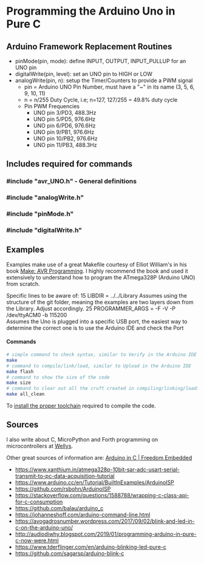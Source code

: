 # Programming the Arduino Uno in Pure C
## Arduino Framework Replacement Routines
* pinMode(pin, mode): define INPUT, OUTPUT, INPUT_PULLUP for an UNO pin
* digitalWrite(pin, level): set an UNO pin to HIGH or LOW
* analogWrite(pin, n): setup the Timer/Counters to provide a PWM signal
	* pin = Arduino UNO Pin Number, must have a "\~" in its name (3, 5, 6, 9, 10, 11)
	* n = n/255 Duty Cycle, i.e; n=127, 127/255 = 49.8% duty cycle
	* Pin PWM Frequencies
		* UNO pin 3/PD3, 488.3Hz
		* UNO pin 5/PD5, 976.6Hz
		* UNO pin 6/PD6, 976.6Hz
		* UNO pin 9/PB1, 976.6Hz
		* UNO pin 10/PB2, 976.6Hz
		* UNO pin 11/PB3, 488.3Hz

## Includes required for commands
### #include "avr_UNO.h" - General definitions
### #include "analogWrite.h" 
### #include "pinMode.h"
### #include "digitalWrite.h"

## Examples 
Examples make use of a great Makefile courtesy of Elliot William's in his book [Make: AVR Programming](https://www.oreilly.com/library/view/make-avr-programming/9781449356484/). I highly recommend the book and used it extensively to understand how to program the ATmega328P (Arduino UNO) from scratch.

Specific lines to be aware of:
15 LIBDIR = ../../Library
Assumes using the structure of the git folder, meaning the examples are two layers down from the Library. Adjust accordingly.
25 PROGRAMMER_ARGS = -F -V -P /dev/ttyACM0 -b 115200	
Assumes the Uno is plugged into a specific USB port, the easiest way to determine the correct one is to use the Arduino IDE and check the Port
#### Commands
```bash
# simple command to check syntax, similar to Verify in the Arduino IDE
make
# command to compile/link/load, similar to Upload in the Arduino IDE
make flash
# command to show the size of the code
make size
# command to clear out all the cruft created in compiling/linking/loading
make all_clean
```


To [install the proper toolchain](https://wellys.com/posts/avr_c_setup/) required to compile the code.

## Sources
I also write about C, MicroPython and Forth programming on microcontrollers at [Wellys](www.wellys.com).

Other great sources of information are:
 [Arduino in C | Freedom Embedded](https://balau82.wordpress.com/arduino-in-c/)
* https://www.xanthium.in/atmega328p-10bit-sar-adc-usart-serial-transmit-to-pc-data-acquisition-tutorial
* https://www.arduino.cc/en/Tutorial/BuiltInExamples/ArduinoISP
* https://github.com/rsbohn/ArduinoISP
* https://stackoverflow.com/questions/1588788/wrapping-c-class-api-for-c-consumption
* https://github.com/balau/arduino_c
* https://johanneshoff.com/arduino-command-line.html
* https://avogadrosnumber.wordpress.com/2017/09/02/blink-and-led-in-c-on-the-arduino-uno/
* http://audiodiwhy.blogspot.com/2019/01/programming-arduino-in-pure-c-now-were.html
* https://www.tderflinger.com/en/arduino-blinking-led-pure-c
* https://github.com/sagarsp/arduino-blink-c
